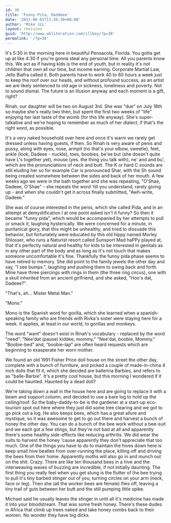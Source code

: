 ```yaml
---
id: 38
title: 'Funny Pita, Daddeee'
date: '2011-06-01T11:36:30+00:00'
author: 'Mike iLL'
layout: revision
guid: 'http://www.obliteration.com/illboy/?p=38'
permalink: '/?p=38'
---
```


It's 5:30 in the morning here in beautiful Pensacola, Florida. You gotta get up at like 4:30 if you're gonna steal any personal time. All you parents know this. We act as if having kids is the end of youth, but in reality it's not children that own all our time, but income earning. Corporate Martial Law, Jello Biafra called it. Both parents have to work 40 to 60 hours a week just to keep the roof over our heads, and without profound success, as an artist we are likely sentenced to old age in sickness, loneliness and poverty. Not to sound dismal. The future is an illusion anyway and each moment is a gift, right?

Rinah, our daughter will be two on August 3rd. She was "due" on July 18th so maybe she's really two then, but spent the first two weeks of "life" enjoying her last taste of the womb (for this life anyway). She's super-talkative and we're hoping to remember as much of her dialect, if that's the right word, as possible.

It's a very naked household over here and once it's warm we rarely get dressed unless having guests, if then. So Rinah is very aware of penis and pussy, along with eyes, nose, armpit (no that's your elbow, sweetie), feet, ankle (look, Dadeee - nuckle), toes, boobies, be'ee but (she doesn't quite have L's together yet), mouse (yes. the thing you talk with), ne' and and bu', which are the pronunciations of neck and butt. The K or hard C sounds are still eluding her so for example Car is pronounced Shar, with the Sh sound being created somewhere between the sides and back of her mouth. A few weeks ago we were in the bath together and she was repeating, "O'Shae, Dadeee, O'Shae" - she repeats the word 'till you understand, rarely giving up - and when she couldn't get it across finally submitted, "Awh-write, Dadeee."

She was of course interested in the penis, which she called Pida, and in an attempt at demystification I at one point asked isn't it funny? So then it became "funny pida", which would be accompanied by her attempts to pull or smack it, laughing hysterically. We were concerned for a minute, in puritanical glory, that this might be unhealthy, and tried to dissuade this behavior, but fortunately were educated by this old hippy named Morley Shlosser, who runs a Naturist resort called Sunsport Mad haPPy played at, that it's perfectly natural and healthy for kids to be interested in genitals as in any other part of the body and as long as it's not touch that makes someone uncomfortable it's fine. Thankfully the funny pida phase seems to have retired to memory. She did point to the family jewels the other day and say, "I see bumps.", laughing and pushing them to swing back and forth. Mine have three piercings with rings in them (the three ring circus), one with a skull inherited from an ancient girlfriend, and she asked, "Hoo's dat, Dadeee?". 

"That's, ah... Mister Metal Man." 

"Mono."

Mono is the Spanish word for gorilla, which she learned when a spanish-speaking family who are friends with Rivka's sister were staying here for a week. It applies, at least in our world, to gorillas and monkeys.

The word "want" doesn't exist in Rinah's vocabulary - replaced by the word "need". "Nee'dat (pause) kiddee, mommy." "Nee'dat, boobie, Mommy." "Boobie-bed" and, "boobie-lap" are often heard requests which are beginning to exasperate her worn mother.

We found an old 1991 Fisher Price doll house on the street the other day, complete with a bunch of furniture, and picked a couple of made-in-china 4 inch dolls that fit it, which she decided are ballerina Barbies, and refers to as "balle-Barbie". It's a pretty cool house, but this morning I wondered if it could be haunted. Haunted by a dead doll?

We're taking down a wall in the house here and are going to replace it with a beam and support column, and decided to use a bare log to hold up the ceiling/roof. So the baby-daddy-to-be is the gardener at a start-up eco-tourism spot out here where they just did some tree clearing and we got to go pick out a log. He also keeps bees, which has a great allure and mystique, so it was awesome to get to go out there and harvest a bunch of honey the other day. You can do a bunch of the bee work without a bee-suit and we each got a few stings, but they're not bad at all and apparently there's some healthy side-effects like reducing arthritis. We did wear the suits to harvest the honey 'cause apparently they don't appreciate that too much. One of the things you have to do to maintain the hives down here is keep small hive beatles from over-running the place, killing off and driving the bees from their home. Apparently moths will also go in and munch out on the shit. Crazy. There are like ten thousand bees in a hive and the interweaving waves of buzzing are incredible, if not initially daunting. The first thing you really feel when you get stung is the flutter of the bee trying to pull it's tiny barbed stinger out of you, turning circles on your arm (neck, face or leg). Then she (all the worker bees are female) flies off, leaving a tiny trail of guts between her butt and the still pumping little spike.

Michael said he usually leaves the stinger in until all it's medicine has made it into your bloodstream. That was some fresh honey. There's these dudes in Africa that climb up trees naked and take honey combs back to their women. No wonder they have big dicks.